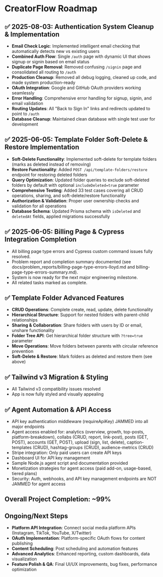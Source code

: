 # CreatorFlow Roadmap

## ✅ 2025-08-03: Authentication System Cleanup & Implementation
- **Email Check Logic**: Implemented intelligent email checking that automatically detects new vs existing users
- **Combined Auth Flow**: Single `/auth` page with dynamic UI that shows signup or signin based on email status
- **Duplicate Page Removal**: Removed confusing `/signin` page and consolidated all routing to `/auth`
- **Production Cleanup**: Removed all debug logging, cleaned up code, and made system production-ready
- **OAuth Integration**: Google and GitHub OAuth providers working seamlessly
- **Error Handling**: Comprehensive error handling for signup, signin, and email validation
- **Routing Updates**: All "Back to Sign In" links and redirects updated to point to `/auth`
- **Database Cleanup**: Maintained clean database with single test user for development

## ✅ 2025-06-05: Template Folder Soft-Delete & Restore Implementation
- **Soft-Delete Functionality**: Implemented soft-delete for template folders (marks as deleted instead of removing)
- **Restore Functionality**: Added `POST /api/template-folders/restore` endpoint for restoring deleted folders
- **Query Optimization**: Updated folder queries to exclude soft-deleted folders by default with optional `includeDeleted=true` parameter
- **Comprehensive Testing**: Added 33 test cases covering all CRUD operations, sharing, and soft-delete/restore functionality
- **Authorization & Validation**: Proper user ownership checks and validation for all operations
- **Database Schema**: Updated Prisma schema with `isDeleted` and `deletedAt` fields, applied migrations successfully

## ✅ 2025-06-05: Billing Page & Cypress Integration Completion
- All billing page type errors and Cypress custom command issues fully resolved.
- Problem report and completion summary documented (see docs/problem_reports/billing-page-type-errors-lloyd.md and billing-page-type-errors-summary.md).
- System is now ready for the next major engineering milestone.
- All related tasks marked as complete.

## ✅ Template Folder Advanced Features
- **CRUD Operations**: Complete create, read, update, delete functionality
- **Hierarchical Structure**: Support for nested folders with parent-child relationships
- **Sharing & Collaboration**: Share folders with users by ID or email, unshare functionality
- **Folder Tree API**: Get hierarchical folder structure with `?tree=true` parameter
- **Move Operations**: Move folders between parents with circular reference prevention
- **Soft-Delete & Restore**: Mark folders as deleted and restore them (see above)

## ✅ Tailwind v3 Migration & Styling
- All Tailwind v3 compatibility issues resolved
- App is now fully styled and visually appealing

## ✅ Agent Automation & API Access
- API key authentication middleware (requireApiKey) JAMMED into all major endpoints
- Agent access enabled for: analytics (overview, growth, top-posts, platform-breakdown), collabs (CRUD, report, link-post), posts (GET, POST), accounts (GET, POST), upload (sign, list, delete), caption-templates (CRUD), hashtag-groups (CRUD), audience-metrics (CRUD)
- Stripe integration: Only paid users can create API keys
- Dashboard UI for API key management
- Sample Node.js agent script and documentation provided
- Monetization strategies for agent access (paid add-on, usage-based, tiered plans)
- Security: Auth, webhooks, and API key management endpoints are NOT JAMMED for agent access

## Overall Project Completion: ~99%

## Ongoing/Next Steps
- **Platform API Integration**: Connect social media platform APIs (Instagram, TikTok, YouTube, X/Twitter)
- **OAuth Implementation**: Platform-specific OAuth flows for content publishing
- **Content Scheduling**: Post scheduling and automation features
- **Advanced Analytics**: Enhanced reporting, custom dashboards, data visualization
- **Feature Polish & QA**: Final UI/UX improvements, bug fixes, performance optimization 